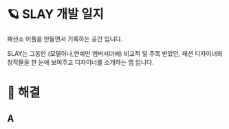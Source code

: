 # 🪐 SLAY 개발 일지
패션쇼 어플을 만들면서 기록하는 공간 입니다.


SLAY는 그동안 (모델이나,연예인 앰버서더에) 비교적 덜 주목 받았던, 패션 디자이너의 창작물을 한 눈에 보여주고 디자이너를 소개하는 앱 입니다.
# 🌈 해결
## A

